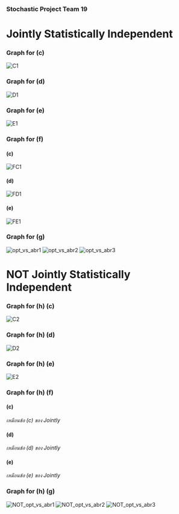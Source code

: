 ### Stochastic Project Team 19

# Jointly Statistically Independent
### Graph for (c)
![C1](https://github.com/Wizardcn/Detection/blob/master/Figure/C1.png?raw=true)

### Graph for (d)
![D1](https://github.com/Wizardcn/Detection/blob/master/Figure/D1.png?raw=true)

### Graph for (e)
![E1](https://github.com/Wizardcn/Detection/blob/master/Figure/E1.png?raw=true)

### Graph for (f)
#### (c)
![FC1](https://github.com/Wizardcn/Detection/blob/master/Figure/FC1.png?raw=true)

#### (d)
![FD1](https://github.com/Wizardcn/Detection/blob/master/Figure/FD1.png?raw=true)

#### (e)
![FE1](https://github.com/Wizardcn/Detection/blob/master/Figure/FE1.png?raw=true)

### Graph for (g)

![opt_vs_abr1](https://github.com/Wizardcn/Detection/blob/master/Figure/opt_vs_abr1.png?raw=true)
![opt_vs_abr2](https://github.com/Wizardcn/Detection/blob/master/Figure/opt_vs_abr2.png?raw=true)
![opt_vs_abr3](https://github.com/Wizardcn/Detection/blob/master/Figure/opt_vs_abr3.png?raw=true)


# NOT Jointly Statistically Independent
### Graph for (h) (c)
![C2](https://github.com/Wizardcn/Detection/blob/master/Figure/C2.png?raw=true)

### Graph for (h) (d)
![D2](https://github.com/Wizardcn/Detection/blob/master/Figure/D2.png?raw=true)

### Graph for (h) (e)
![E2](https://github.com/Wizardcn/Detection/blob/master/Figure/E2.png?raw=true)


### Graph for (h) (f)
#### (c)
_เหมือนข้อ (c) ของ Jointly_

#### (d)
_เหมือนข้อ (d) ของ Jointly_

#### (e)
_เหมือนข้อ (e) ของ Jointly_


### Graph for (h) (g)
![NOT_opt_vs_abr1](https://github.com/Wizardcn/Detection/blob/master/Figure/NOT_opt_vs_abr1.png?raw=true)
![NOT_opt_vs_abr2](https://github.com/Wizardcn/Detection/blob/master/Figure/NOT_opt_vs_abr2.png?raw=true)
![NOT_opt_vs_abr3](https://github.com/Wizardcn/Detection/blob/master/Figure/NOT_opt_vs_abr3.png?raw=true)
